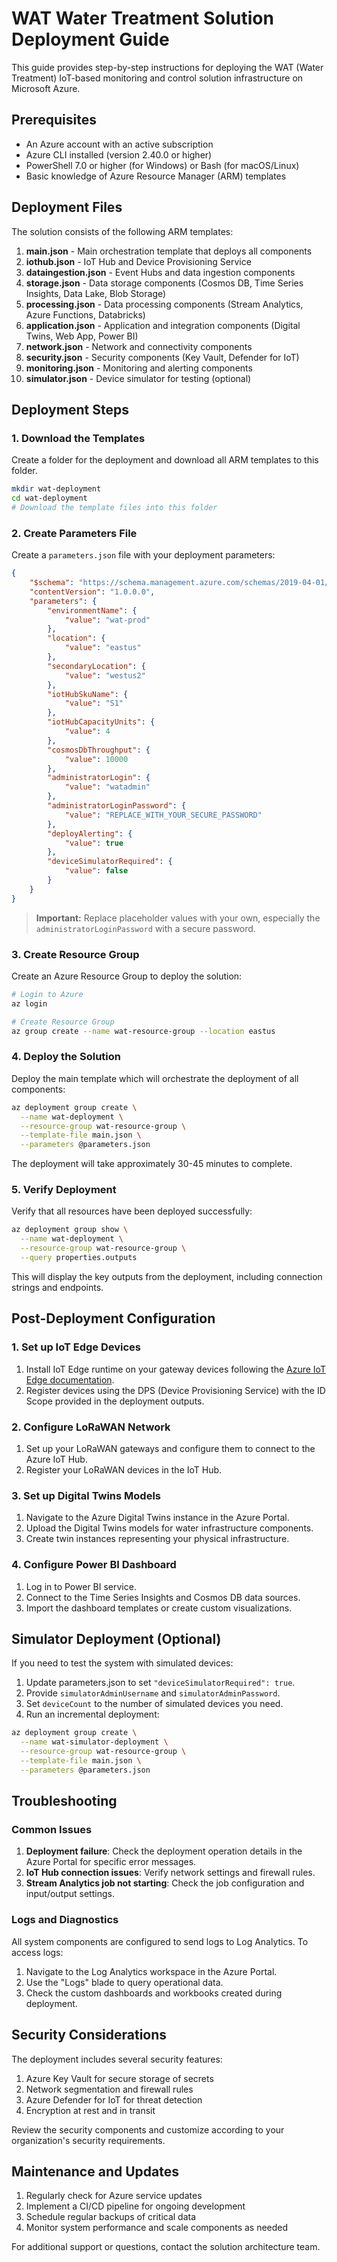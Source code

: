 # WAT Water Treatment Solution Deployment Guide

This guide provides step-by-step instructions for deploying the WAT (Water Treatment) IoT-based monitoring and control solution infrastructure on Microsoft Azure.

## Prerequisites

- An Azure account with an active subscription
- Azure CLI installed (version 2.40.0 or higher)
- PowerShell 7.0 or higher (for Windows) or Bash (for macOS/Linux)
- Basic knowledge of Azure Resource Manager (ARM) templates

## Deployment Files

The solution consists of the following ARM templates:

1. **main.json** - Main orchestration template that deploys all components
2. **iothub.json** - IoT Hub and Device Provisioning Service
3. **dataingestion.json** - Event Hubs and data ingestion components
4. **storage.json** - Data storage components (Cosmos DB, Time Series Insights, Data Lake, Blob Storage)
5. **processing.json** - Data processing components (Stream Analytics, Azure Functions, Databricks)
6. **application.json** - Application and integration components (Digital Twins, Web App, Power BI)
7. **network.json** - Network and connectivity components
8. **security.json** - Security components (Key Vault, Defender for IoT)
9. **monitoring.json** - Monitoring and alerting components
10. **simulator.json** - Device simulator for testing (optional)

## Deployment Steps

### 1. Download the Templates

Create a folder for the deployment and download all ARM templates to this folder.

```bash
mkdir wat-deployment
cd wat-deployment
# Download the template files into this folder
```

### 2. Create Parameters File

Create a `parameters.json` file with your deployment parameters:

```json
{
    "$schema": "https://schema.management.azure.com/schemas/2019-04-01/deploymentParameters.json#",
    "contentVersion": "1.0.0.0",
    "parameters": {
        "environmentName": {
            "value": "wat-prod"
        },
        "location": {
            "value": "eastus"
        },
        "secondaryLocation": {
            "value": "westus2"
        },
        "iotHubSkuName": {
            "value": "S1"
        },
        "iotHubCapacityUnits": {
            "value": 4
        },
        "cosmosDbThroughput": {
            "value": 10000
        },
        "administratorLogin": {
            "value": "watadmin"
        },
        "administratorLoginPassword": {
            "value": "REPLACE_WITH_YOUR_SECURE_PASSWORD"
        },
        "deployAlerting": {
            "value": true
        },
        "deviceSimulatorRequired": {
            "value": false
        }
    }
}
```

> **Important:** Replace placeholder values with your own, especially the `administratorLoginPassword` with a secure password.

### 3. Create Resource Group

Create an Azure Resource Group to deploy the solution:

```bash
# Login to Azure
az login

# Create Resource Group
az group create --name wat-resource-group --location eastus
```

### 4. Deploy the Solution

Deploy the main template which will orchestrate the deployment of all components:

```bash
az deployment group create \
  --name wat-deployment \
  --resource-group wat-resource-group \
  --template-file main.json \
  --parameters @parameters.json
```

The deployment will take approximately 30-45 minutes to complete.

### 5. Verify Deployment

Verify that all resources have been deployed successfully:

```bash
az deployment group show \
  --name wat-deployment \
  --resource-group wat-resource-group \
  --query properties.outputs
```

This will display the key outputs from the deployment, including connection strings and endpoints.

## Post-Deployment Configuration

### 1. Set up IoT Edge Devices

1. Install IoT Edge runtime on your gateway devices following the [Azure IoT Edge documentation](https://docs.microsoft.com/en-us/azure/iot-edge/how-to-install-iot-edge).
2. Register devices using the DPS (Device Provisioning Service) with the ID Scope provided in the deployment outputs.

### 2. Configure LoRaWAN Network

1. Set up your LoRaWAN gateways and configure them to connect to the Azure IoT Hub.
2. Register your LoRaWAN devices in the IoT Hub.

### 3. Set up Digital Twins Models

1. Navigate to the Azure Digital Twins instance in the Azure Portal.
2. Upload the Digital Twins models for water infrastructure components.
3. Create twin instances representing your physical infrastructure.

### 4. Configure Power BI Dashboard

1. Log in to Power BI service.
2. Connect to the Time Series Insights and Cosmos DB data sources.
3. Import the dashboard templates or create custom visualizations.

## Simulator Deployment (Optional)

If you need to test the system with simulated devices:

1. Update parameters.json to set `"deviceSimulatorRequired": true`.
2. Provide `simulatorAdminUsername` and `simulatorAdminPassword`.
3. Set `deviceCount` to the number of simulated devices you need.
4. Run an incremental deployment:

```bash
az deployment group create \
  --name wat-simulator-deployment \
  --resource-group wat-resource-group \
  --template-file main.json \
  --parameters @parameters.json
```

## Troubleshooting

### Common Issues

1. **Deployment failure**: Check the deployment operation details in the Azure Portal for specific error messages.
2. **IoT Hub connection issues**: Verify network settings and firewall rules.
3. **Stream Analytics job not starting**: Check the job configuration and input/output settings.

### Logs and Diagnostics

All system components are configured to send logs to Log Analytics. To access logs:

1. Navigate to the Log Analytics workspace in the Azure Portal.
2. Use the "Logs" blade to query operational data.
3. Check the custom dashboards and workbooks created during deployment.

## Security Considerations

The deployment includes several security features:

1. Azure Key Vault for secure storage of secrets
2. Network segmentation and firewall rules
3. Azure Defender for IoT for threat detection
4. Encryption at rest and in transit

Review the security components and customize according to your organization's security requirements.

## Maintenance and Updates

1. Regularly check for Azure service updates
2. Implement a CI/CD pipeline for ongoing development
3. Schedule regular backups of critical data
4. Monitor system performance and scale components as needed

For additional support or questions, contact the solution architecture team.
